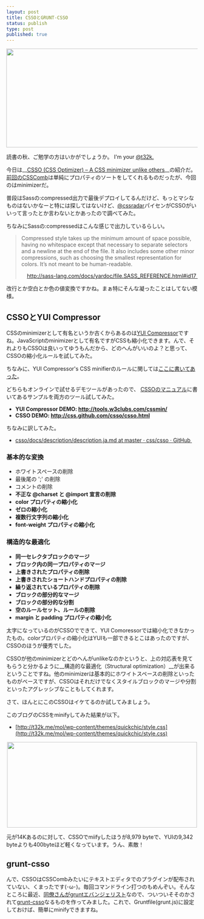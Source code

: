 ```yaml
---
layout: post
title: CSSOとGRUNT-CSSO
status: publish
type: post
published: true
---
```

<a href="http://css.github.com/csso/"><img class="aligncenter size-full fig" title="CSSO" src="http://t32k.me/mol/file/2012/10/csso.png" alt="" width="520" height="260" /></a>

読書の秋、ご勉学の方はいかがでしょうか。 I'm your <a href="https://twitter.com/t32k">@t32k.</a>

今日は__<a href="http://css.github.com/csso/">CSSO (CSS Optimizer) – A CSS minimizer unlike others</a>__の紹介だ。<a href="http://t32k.me/mol/log/csscomb/">前回のCSSComb</a>は単純にプロパティのソートをしてくれるものだったが、今回のはminimizerだ。

普段はSassの:compressed出力で最後デプロイしてるんだけど、もっとマシなものはないかなーと特には探してはないけど、<a href="https://twitter.com/cssradar">@cssradar</a>パイセンがCSSOがいいって言ったとか言わないとかあったので調べてみた。

ちなみにSassの:compressedはこんな感じで出力しているらしい。
<blockquote>Compressed style takes up the minimum amount of space possible, having no whitespace except that necessary to separate selectors and a newline at the end of the file. It also includes some other minor compressions, such as choosing the smallest representation for colors. It’s not meant to be human-readable.
<p style="text-align: right;"><a href="http://sass-lang.com/docs/yardoc/file.SASS_REFERENCE.html#id17 ">http://sass-lang.com/docs/yardoc/file.SASS_REFERENCE.html#id17 </a></p>
</blockquote>
改行とか空白とか色の値変換ですかね。まぁ特にそんな凝ったことはしてない模様。

## CSSOとYUI Compressor

CSSのminimizerとして有名というか古くからあるのは<a href="https://github.com/yui/yuicompressor">YUI Compressor</a>ですね。JavaScriptのminimizerとして有名ですがCSSも縮小化できます。んで、それよりもCSSOは良いってゆうもんだから、どのへんがいいのよ？と思って、CSSOの縮小化ルールを試してみた。

ちなみに、YUI Compressor's CSS minifierのルールに関しては<a href="http://developer.yahoo.com/yui/compressor/css.html">ここに書いてあった</a>。

どちらもオンラインで試せるデモツールがあったので、 <a href="https://github.com/css/csso/blob/master/MANUAL.en.md">CSSOのマニュアル</a>に書いてあるサンプルを両方のツール試してみた。

+ __YUI Compressor DEMO: <a href="http://tools.w3clubs.com/cssmin/">http://tools.w3clubs.com/cssmin/</a>__
+ __CSSO DEMO: <a href="http://css.github.com/csso/csso.html">http://css.github.com/csso/csso.html</a>__

ちなみに訳してみた。

+ <a href="https://github.com/css/csso/blob/master/docs/description/description.ja.md">csso/docs/description/description.ja.md at master · css/csso · GitHub </a>


### 基本的な変換

+ ホワイトスペースの削除
+ 最後尾の ';' の削除
+ コメントの削除
+ __不正な @charset と @import 宣言の削除__
+ __color プロパティの縮小化__
+ __ゼロの縮小化__
+ __複数行文字列の縮小化__
+ __font-weight プロパティの縮小化__


### 構造的な最適化

+ __同一セレクタブロックのマージ__
+ __ブロック内の同一プロパティのマージ__
+ __上書きされたプロパティの削除__
+ __上書きされたショートハンドプロパティの削除__
+ __繰り返されているプロパティの削除__
+ __ブロックの部分的なマージ__
+ __ブロックの部分的な分割__
+ __空のルールセット、ルールの削除__
+ __margin と padding プロパティの縮小化__

太字になっているのがCSSOでできて、YUI Comoressorでは縮小化できなかったもの。colorプロパティの縮小化はYUIも一部できるとこはあったのですが、CSSOのほうが優秀でした。

CSSOが他のminimizerとどのへんがunlikeなのかというと、上の対応表を見てもらうと分かるように__構造的な最適化（Structural optimization）__が出来るということですね。他のminimizerは基本的にホワイトスペースの削除といったものがベースですが、CSSOはそれだけでなくスタイルブロックのマージや分割といったアグレッシブなこともしてくれます。

さて、ほんとにこのCSSOはイケてるのか試してみましょう。

このブログのCSSをminifyしてみた結果が以下。

+ [http://t32k.me/mol/wp-content/themes/quickchic/style.css](http://t32k.me/mol/wp-content/themes/quickchic/style.css)

<p style="text-align: center;"><a href="http://t32k.me/mol/file/2012/10/filesize.png"><img class="aligncenter  fig" title="Size" src="http://t32k.me/mol/file/2012/10/filesize.png" alt="" width="500" height="225" /></a></p>
元が14Kあるのに対して、CSSOでmiifyしたほうが8,979 byteで、YUIの9,342 byteよりも400byteほど軽くなっています。うん、素敵！

## grunt-csso

んで、CSSOはCSSCombみたいにテキストエディタでのプラグインが配布されていない、くまったです(･ω･)。毎回コマンドライン打つのもめんぞい。そんなところに最近、<a href="http://havelog.ayumusato.com/develop/others/e495-grunt_initialize.html">同僚さんがgruntエバンジェリスト</a>なので、ついついそそのかされて<a href="https://npmjs.org/package/grunt-csso">grunt-csso</a>なるものを作ってみました。これで、Gruntfile(grunt.js)に設定しておけば、簡単にminifyできますね。